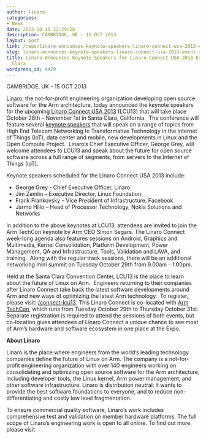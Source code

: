 ```yaml
---
author: linaro
categories:
- News
date: 2013-10-15 12:29:28
description: CAMBRIDGE, UK - 15 OCT 2013
layout: post
link: /news/linaro-announces-keynote-speakers-linaro-connect-usa-2013-event-santa-clara/
slug: linaro-announces-keynote-speakers-linaro-connect-usa-2013-event-santa-clara
title: Linaro Announces Keynote Speakers for Linaro Connect USA 2013 Event in Santa
  Clara
wordpress_id: 4429
---
```


CAMBRIDGE, UK - 15 OCT 2013


[Linaro](/), the not-for-profit engineering organization developing open source software for the Arm architecture, today announced the keynote speakers for the upcoming [Linaro Connect USA 2013](http://connect.linaro.org/lcu13/) (LCU13) that will take place October 28th – November 1st in Santa Clara, California.  The conference will feature several [keynote speakers](http://connect.linaro.org/lcu13/) that will speak on a range of topics from High End Telecom Networking to Transformative Technology in the Internet of Things (IoT), data center and mobile, new developments in Linux and the Open Compute Project.  Linaro’s Chief Executive Officer, George Grey, will welcome attendees to LCU13 and speak about the future for open source software across a full range of segments, from servers to the Internet of Things (IoT).

Keynote speakers scheduled for the Linaro Connect USA 2013 include:

  * George Grey - Chief Executive Officer, Linaro
  * Jim Zemlin – Executive Director, Linux Foundation	
  * Frank Frankovsky – Vice President of Infrastructure, Facebook
  * Jarmo Hillo – Head of Processor Technology, Nokia Solutions and Networks

In addition to the above keynotes at LCU13, attendees are invited to join the Arm TechCon keynote by Arm CEO Simon Segars. The Linaro Connect week-long agenda also features sessions on Android, Graphics and Multimedia, Kernel Consolidation, Platform Development, Power Management, QA and Infrastructure, Tools, Validation and LAVA, and training.  Along with the regular track sessions, there will be an additional networking mini summit on Tuesday October 29th from 9.00am - 1.00pm.

Held at the Santa Clara Convention Center, LCU13 is the place to learn about the future of Linux on Arm.  Engineers returning to their companies after Linaro Connect take back the latest software developments around Arm and new ways of optimizing the latest Arm technology.  To register, please visit: [/connect-lcu13](http://connect.linaro.org/lcu13/). This Linaro Connect is co-located with [Arm TechCon](http://www.armtechcon.com/), which runs from Tuesday October 29th to Thursday October 31st. Separate registration is required to attend the sessions of both events, but co-location gives attendees of Linaro Connect a unique chance to see most of Arm’s hardware and software ecosystem in one place at the Expo.

**About Linaro**

Linaro is the place where engineers from the world’s leading technology companies define the future of Linux on Arm. The company is a not-for-profit engineering organization with over 140 engineers working on consolidating and optimizing open source software for the Arm architecture, including developer tools, the Linux kernel, Arm power management, and other software infrastructure. Linaro is distribution neutral: it wants to provide the best software foundations to everyone, and to reduce non-differentiating and costly low level fragmentation.

To ensure commercial quality software, Linaro’s work includes comprehensive test and validation on member hardware platforms. The full scope of Linaro’s engineering work is open to all online. To find out more, please visit [](/)